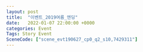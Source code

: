 ```yaml
---
layout: post
title:  "이벤트_2019여름_엔딩"
date:   2022-01-07 22:00:00 +0000
categories: Event
Tags: Story Event
SceneCode: ["scene_evt190627_cp0_q2_s10,7429311"]
---
```

